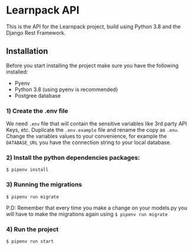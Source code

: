 # Learnpack API

This is the API for the Learnpack project, build using Python 3.8 and the Django Rest Framework.


## Installation
 
Before you start installing the project make sure you have the following installed:
- Pyenv 
- Python 3.8 (using pyenv is recommended)
- Postgree database

### 1) Create the .env file

We need `.env` file that will contain the sensitive variables like 3rd party API Keys, etc.
Duplicate the `.env.example` file and rename the copy as `.env`.  
Change the variables values to your convenience, for example the `DATABASE_URL` you have the connection string to your local database.

### 2) Install the python dependencies packages:

```
$ pipenv install
```

### 3) Running the migrations

```
$ pipenv run migrate
```

P.D: Remember that every time you make a change on your models.py you will have to make the migrations again using `$ pipenv run migrate`

### 4) Run the project

```
$ pipenv run start
```